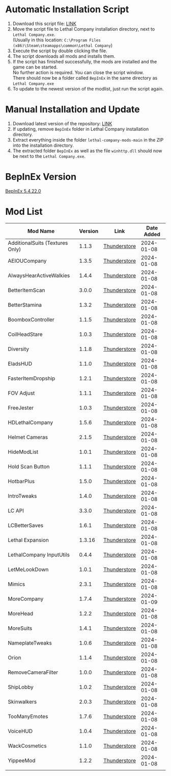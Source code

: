 # Automatic Installation Script
1. Download this script file: [LINK](https://raw.githack.com/welles/lethal-company-mods/main/Update-Mods.bat)
2. Move the script file to Lethal Company installation directory, next to `Lethal Company.exe`.  
   (Usually in this location: `C:\Program Files (x86)\Steam\steamapps\common\Lethal Company`)
3. Execute the script by double clicking the file.
4. The script downloads all mods and installs them.
5. If the script  has finished successfully, the mods are installed and the game can be started.  
   No further action is required. You can close the script window.  
   There should now be a folder called `BepInEx` in the same directory as `Lethal Company.exe`
6. To update to the newest version of the modlist, just run the script again.

# Manual Installation and Update
1. Download latest version of the repository: [LINK](https://codeload.github.com/welles/lethal-company-mods/zip/refs/heads/main)
2. If updating, remove `BepInEx` folder in Lethal Company installation directory.
3. Extract everything inside the folder `lethal-company-mods-main` in the ZIP into the installation directory.
4. The extracted folder `BepInEx` as well as the file `winhttp.dll` should now be next to the `Lethal Company.exe`.

# BepInEx Version
[BepInEx 5.4.22.0](https://github.com/BepInEx/BepInEx/releases)

# Mod List
| Mod Name                        | Version | Link                                                                                                 | Date Added |
| ------------------------------- | ------- | ---------------------------------------------------------------------------------------------------- | ---------- |
| AdditionalSuits (Textures Only) | 1.1.3   | [Thunderstore](https://thunderstore.io/c/lethal-company/p/AlexCodesGames/AdditionalSuits/)           | 2024-01-08 |
| AEIOUCompany                    | 1.3.5   | [Thunderstore](https://thunderstore.io/c/lethal-company/p/Bibendi/AEIOUCompany/)                     | 2024-01-08 |
| AlwaysHearActiveWalkies         | 1.4.4   | [Thunderstore](https://thunderstore.io/c/lethal-company/p/Suskitech/AlwaysHearActiveWalkies/)        | 2024-01-08 |
| BetterItemScan                  | 3.0.0   | [Thunderstore](https://thunderstore.io/c/lethal-company/p/PopleZoo/BetterItemScan/)                  | 2024-01-08 |
| BetterStamina                   | 1.3.2   | [Thunderstore](https://thunderstore.io/c/lethal-company/p/FlipMods/BetterStamina/)                   | 2024-01-08 |
| BoomboxController               | 1.1.5   | [Thunderstore](https://thunderstore.io/c/lethal-company/p/KoderTeh/Boombox_Controller/)              | 2024-01-08 |
| CoilHeadStare                   | 1.0.3   | [Thunderstore](https://thunderstore.io/c/lethal-company/p/TwinDimensionalProductions/CoilHeadStare/) | 2024-01-08 |
| Diversity                       | 1.1.8   | [Thunderstore](https://thunderstore.io/c/lethal-company/p/IntegrityChaos/Diversity/)                 | 2024-01-08 |
| EladsHUD                        | 1.1.0   | [Thunderstore](https://thunderstore.io/c/lethal-company/p/EladNLG/EladsHUD/)                         | 2024-01-08 |
| FasterItemDropship              | 1.2.1   | [Thunderstore](https://thunderstore.io/c/lethal-company/p/FlipMods/FasterItemDropship/)              | 2024-01-08 |
| FOV Adjust                      | 1.1.1   | [Thunderstore](https://thunderstore.io/c/lethal-company/p/Rozebud/FOV_Adjust/)                       | 2024-01-08 |
| FreeJester                      | 1.0.3   | [Thunderstore](https://thunderstore.io/c/lethal-company/p/atg/FreeJester/)                           | 2024-01-08 |
| HDLethalCompany                 | 1.5.6   | [Thunderstore](https://thunderstore.io/c/lethal-company/p/Sligili/HDLethalCompany/)                  | 2024-01-08 |
| Helmet Cameras                  | 2.1.5   | [Thunderstore](https://thunderstore.io/c/lethal-company/p/RickArg/Helmet_Cameras/)                   | 2024-01-08 |
| HideModList                     | 1.0.1   | [Thunderstore](https://thunderstore.io/c/lethal-company/p/Sv_Matt/HideModList/)                      | 2024-01-08 |
| Hold Scan Button                | 1.1.1   | [Thunderstore](https://thunderstore.io/c/lethal-company/p/FutureSavior/Hold_Scan_Button/)            | 2024-01-08 |
| HotbarPlus                      | 1.5.0   | [Thunderstore](https://thunderstore.io/c/lethal-company/p/FlipMods/HotbarPlus/)                      | 2024-01-08 |
| IntroTweaks                     | 1.4.0   | [Thunderstore](https://thunderstore.io/c/lethal-company/p/Owen3H/IntroTweaks/)                       | 2024-01-08 |
| LC API                          | 3.3.0   | [Thunderstore](https://thunderstore.io/c/lethal-company/p/2018/LC_API/)                              | 2024-01-08 |
| LCBetterSaves                   | 1.6.1   | [Thunderstore](https://thunderstore.io/c/lethal-company/p/Pooble/LCBetterSaves/)                     | 2024-01-08 |
| Lethal Expansion                | 1.3.16  | [Thunderstore](https://thunderstore.io/c/lethal-company/p/HolographicWings/LethalExpansion/)         | 2024-01-08 |
| LethalCompany InputUtils        | 0.4.4   | [Thunderstore](https://thunderstore.io/c/lethal-company/p/Rune580/LethalCompany_InputUtils/)         | 2024-01-08 |
| LetMeLookDown                   | 1.0.1   | [Thunderstore](https://thunderstore.io/c/lethal-company/p/FlipMods/LetMeLookDown/)                   | 2024-01-08 |
| Mimics                          | 2.3.1   | [Thunderstore](https://thunderstore.io/c/lethal-company/p/x753/Mimics/)                              | 2024-01-08 |
| MoreCompany                     | 1.7.4   | [Thunderstore](https://thunderstore.io/c/lethal-company/p/notnotnotswipez/MoreCompany/)              | 2024-01-09 |
| MoreHead                        | 1.2.2   | [Thunderstore](https://thunderstore.io/c/lethal-company/p/Mhz/MoreHead/)                             | 2024-01-08 |
| MoreSuits                       | 1.4.1   | [Thunderstore](https://thunderstore.io/c/lethal-company/p/x753/More_Suits/)                          | 2024-01-08 |
| NameplateTweaks                 | 1.0.6   | [Thunderstore](https://thunderstore.io/c/lethal-company/p/taffyko/NameplateTweaks/)                  | 2024-01-08 |
| Orion                           | 1.1.4   | [Thunderstore](https://thunderstore.io/c/lethal-company/p/sfDesat/Orion/)                            | 2024-01-08 |
| RemoveCameraFilter              | 1.0.0   | [Thunderstore](https://thunderstore.io/c/lethal-company/p/Augur/RemoveCameraFilter/)                 | 2024-01-08 |
| ShipLobby                       | 1.0.2   | [Thunderstore](https://thunderstore.io/c/lethal-company/p/tinyhoot/ShipLobby/)                       | 2024-01-08 |
| Skinwalkers                     | 2.0.3   | [Thunderstore](https://thunderstore.io/c/lethal-company/p/RugbugRedfern/Skinwalkers/)                | 2024-01-08 |
| TooManyEmotes                   | 1.7.6   | [Thunderstore](https://thunderstore.io/c/lethal-company/p/FlipMods/TooManyEmotes/)                   | 2024-01-08 |
| VoiceHUD                        | 1.0.4   | [Thunderstore](https://thunderstore.io/c/lethal-company/p/5Bit/VoiceHUD/)                            | 2024-01-08 |
| WackCosmetics                   | 1.1.0   | [Thunderstore](https://thunderstore.io/c/lethal-company/p/EliteMasterEric/WackyCosmetics/)           | 2024-01-08 |
| YippeeMod                       | 1.2.2   | [Thunderstore](https://thunderstore.io/c/lethal-company/p/sunnobunno/YippeeMod/)                     | 2024-01-08 |
|                                 |         |                                                                                                      |            |
